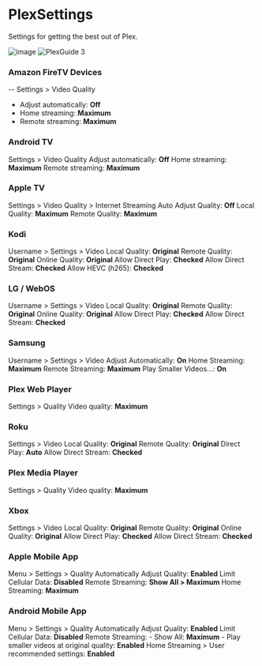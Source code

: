 # PlexSettings
Settings for getting the best out of Plex.

![image](https://user-images.githubusercontent.com/53855360/179834760-fb66e836-7ac5-4f12-bb64-73ebb5cf9197.png)
![PlexGuide 3](https://user-images.githubusercontent.com/53855360/179834938-abb257a2-a6e8-4967-a0e3-574bc2d0d355.png)

### Amazon FireTV Devices
-- Settings > Video Quality
- Adjust automatically: **Off**
- Home streaming: **Maximum**
- Remote streaming: **Maximum**

### Android TV
Settings > Video Quality
Adjust automatically: **Off**
Home streaming: **Maximum**
Remote streaming: **Maximum**

### Apple TV
Settings > Video Quality > Internet Streaming
Auto Adjust Quality: **Off**
Local Quality: **Maximum**
Remote Quality: **Maximum**

### Kodi
Username > Settings > Video
Local Quality: **Original**
Remote Quality: **Original**
Online Quality: **Original**
Allow Direct Play: **Checked**
Allow Direct Stream: **Checked**
Allow HEVC (h265): **Checked**

### LG / WebOS
Username > Settings > Video
Local Quality: **Original**
Remote Quality: **Original**
Online Quality: **Original**
Allow Direct Play: **Checked**
Allow Direct Stream: **Checked**

### Samsung
Username > Settings > Video
Adjust Automatically: **On**
Home Streaming: **Maximum**
Remote Streaming: **Maximum**
Play Smaller Videos...: **On**

### Plex Web Player
Settings > Quality
Video quality: **Maximum**

### Roku
Settings > Video
Local Quality: **Original**
Remote Quality: **Original**
Direct Play: **Auto**
Allow Direct Stream: **Checked**

### Plex Media Player
Settings > Quality
Video quality: **Maximum**

### Xbox
Settings > Video
Local Quality: **Original**
Remote Quality: **Original**
Online Quality: **Original**
Allow Direct Play: **Checked**
Allow Direct Stream: **Checked**

### Apple Mobile App
Menu > Settings > Quality
Automatically Adjust Quality: **Enabled**
Limit Cellular Data: **Disabled**
Remote Streaming: **Show All > Maximum**
Home Streaming: **Maximum**

### Android Mobile App
Menu > Settings > Quality
Automatically Adjust Quality: **Enabled**
Limit Cellular Data: **Disabled**
Remote Streaming: 
    - Show All: **Maximum** 
    - Play smaller videos at original quality: **Enabled**
Home Streaming > User recommended settings: **Enabled**
